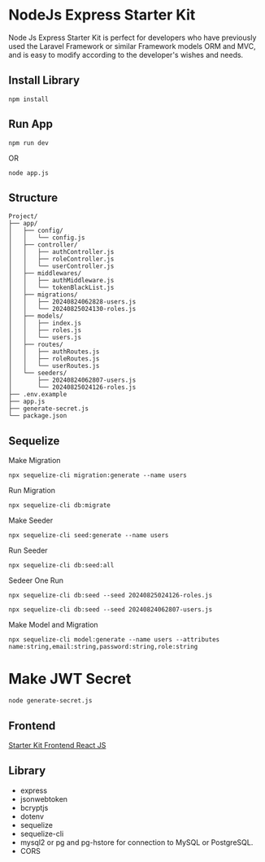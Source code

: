 # NodeJs Express Starter Kit
Node Js Express Starter Kit is perfect for developers who have previously used the Laravel Framework or similar Framework models ORM and MVC, and is easy to modify according to the developer's wishes and needs.

## Install Library ##
```plaintext
npm install
```

## Run App ##
```plaintext
npm run dev
```
OR
```plaintext
node app.js
```

## Structure ##
```plaintext
Project/
├── app/
│   ├── config/
│   │   └── config.js
│   ├── controller/
│   │   ├── authController.js
│   │   ├── roleController.js
│   │   └── userController.js
│   ├── middlewares/
│   │   ├── authMiddleware.js
│   │   └── tokenBlackList.js
│   ├── migrations/
│   │   ├── 20240824062828-users.js
│   │   └── 20240825024130-roles.js
│   ├── models/
│   │   ├── index.js
│   │   ├── roles.js
│   │   └── users.js
│   ├── routes/
│   │   ├── authRoutes.js
│   │   ├── roleRoutes.js
│   │   └── userRoutes.js
│   └── seeders/
│       ├── 20240824062807-users.js
│       └── 20240825024126-roles.js
├── .env.example
├── app.js
├── generate-secret.js
└── package.json
```

## Sequelize ##
Make Migration
```plaintext
npx sequelize-cli migration:generate --name users
```
Run Migration
```plaintext
npx sequelize-cli db:migrate
```

Make Seeder
```plaintext
npx sequelize-cli seed:generate --name users
```
Run Seeder
```plaintext
npx sequelize-cli db:seed:all
```

Sedeer One Run
```plaintext
npx sequelize-cli db:seed --seed 20240825024126-roles.js
```
```plaintext
npx sequelize-cli db:seed --seed 20240824062807-users.js
```

Make Model and Migration
```plaintext
npx sequelize-cli model:generate --name users --attributes name:string,email:string,password:string,role:string
```

# Make JWT Secret
```plaintext
node generate-secret.js
```

## Frontend ##
[Starter Kit Frontend React JS](https://github.com/SyahrulRomadoni/reactjs-vite-starter-kit)

## Library ##
- express
- jsonwebtoken
- bcryptjs
- dotenv
- sequelize
- sequelize-cli
- mysql2 or pg and pg-hstore for connection to MySQL or PostgreSQL.
- CORS
